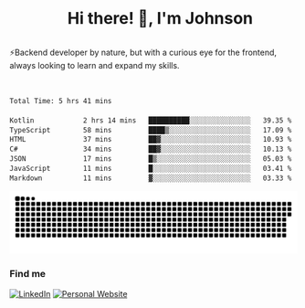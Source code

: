<div id="user-content-toc">
  <ul align="center">
    <summary><h1 style="display: inline-block">Hi there! 👋, I'm Johnson</h1></summary>
  </ul>
</div>

⚡Backend developer by nature, but with a curious eye for the frontend, always looking to learn and expand my skills.

<br>


<!--START_SECTION:waka-->

```txt
Total Time: 5 hrs 41 mins

Kotlin            2 hrs 14 mins   ██████████░░░░░░░░░░░░░░░   39.35 %
TypeScript        58 mins         ████▒░░░░░░░░░░░░░░░░░░░░   17.09 %
HTML              37 mins         ██▓░░░░░░░░░░░░░░░░░░░░░░   10.93 %
C#                34 mins         ██▓░░░░░░░░░░░░░░░░░░░░░░   10.13 %
JSON              17 mins         █▒░░░░░░░░░░░░░░░░░░░░░░░   05.03 %
JavaScript        11 mins         █░░░░░░░░░░░░░░░░░░░░░░░░   03.41 %
Markdown          11 mins         ▓░░░░░░░░░░░░░░░░░░░░░░░░   03.33 %
```

<!--END_SECTION:waka-->

<picture>
  <source  srcset="https://github.com/joshwambere/joshwambere/blob/output/github-contribution-grid-snake-dark.svg?palette=github-dark">
  <source  srcset="https://github.com/joshwambere/joshwambere/blob/output/github-contribution-grid-snake.svg">
  <img alt="github contribution grid snake animation" src="https://github.com/joshwambere/joshwambere/blob/output/github-contribution-grid-snake.svg">
</picture>

### Find me
<a href="https://www.linkedin.com/in/dusabe-johnson" target="_blank"><img src="https://img.shields.io/badge/LinkedIn-%230077B5.svg?&style=flat&logo=linkedin&logoColor=white" alt="LinkedIn"></a>
‎‎ [![Personal Website](https://img.shields.io/badge/visit-Johnsonis.me-blue)](https://johnsonis.me/)
